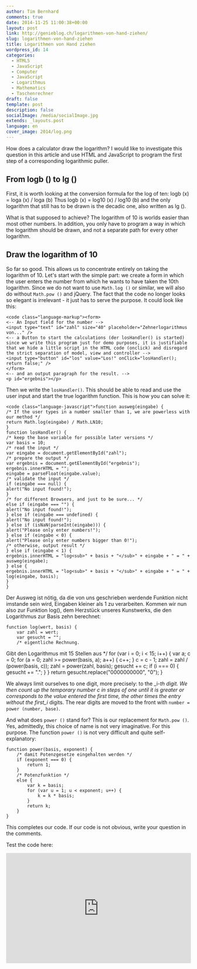 ```yaml
---
author: Tim Bernhard
comments: true
date: 2014-11-25 11:00:38+00:00
layout: post
link: http://genieblog.ch/logarithmen-von-hand-ziehen/
slug: logarithmen-von-hand-ziehen
title: Logarithmen von Hand ziehen
wordpress_id: 14
categories:
  - HTML5
  - JavaScript
  - Computer
  - JavaScript
  - Logarithmus
  - Mathematics
  - Taschenrechner
draft: false
template: post
description: false
socialImage: /media/socialImage.jpg
extends: _layouts.post
language: en
cover_image: 2014/log.png
---
```


How does a calculator draw the logarithm? I would like to investigate this question in this article and use HTML and JavaScript to program the first step of a corresponding logarithmic puller.

## From logb () to lg ()

First, it is worth looking at the conversion formula for the log of ten: logb (x) = loga (x) / loga (b)
Thus logb (x) = log10 (x) / log10 (b) and the only logarithm that still has to be drawn is the decadic one, also written as lg ().

What is that supposed to achieve? The logarithm of 10 is worlds easier than most other numbers.
In addition, you only have to program a way in which the logarithm should be drawn, and not a separate path for every other logarithm.

## Draw the logarithm of 10

So far so good.
This allows us to concentrate entirely on taking the logarithm of 10. Let's start with the simple part: we create a form in which the user enters the number from which he wants to have taken the 10th logarithm.
Since we do not want to use `Math.log ()` or similar, we will also do without `Math.pow ()` and jQuery.
The fact that the code no longer looks so elegant is irrelevant - it just has to serve the purpose.
It could look like this:

    
    <code class="language-markup"><form> 
    <-- An Input field for the number --> 
    <input type="text" id="zahl" size="40" placeholder="Zehnerlogarithmus von..." /> 
    <-- a Button to start the calculations (der losHandler() is started) since we write this program just for demo purposes, it is justifiable that we hide a little script in the HTML code (onclick) and disregard the strict separation of model, view and controller --> 
    <input type="button" id="los" value="Los!" onClick="losHandler(); return false;" /> 
    </form>
    <-- and an output paragraph for the result. --> 
    <p id="ergebnis"></p>

Then we write the `losHandler()`. This should be able to read and use the user input and start the true logarithm function.
This is how you can solve it:

    
    <code class="language-javascript">function ausweg(eingabe) {
    /* If the user types in a number smaller than 1, we are powerless with our method */
    return Math.log(eingabe) / Math.LN10;
    }
    function losHandler() {
    /* keep the base variable for possible later versions */
    var basis = 10;
    /* read the input */
    var eingabe = document.getElementById("zahl");
    /* prepare the output */
    var ergebnis = document.getElementById("ergebnis");
    ergebnis.innerHTML = "";
    eingabe = parseFloat(eingabe.value);
    /* validate the input */
    if (eingabe === null) {
    alert("No input found!");
    }
    /* for different Browsers, and just to be sure... */
    else if (eingabe === "") {
    alert("No input found!");
    } else if (eingabe === undefined) {
    alert("No input found!");
    } else if (isNaN(parseInt(eingabe))) {
    alert("Please only enter numbers!");
    } else if (eingabe < 0) {
    alert("Please only enter numbers bigger than 0!");
    /* otherwise, output result */
    } else if (eingabe < 1) {
    ergebnis.innerHTML = "log<sub>" + basis + "</sub>" + eingabe + " = " + ausweg(eingabe);
    } else {
    ergebnis.innerHTML = "log<sub>" + basis + "</sub>" + eingabe + " = " + log(eingabe, basis);
    }
    }

Der Ausweg ist nötig, da die von uns geschrieben werdende Funktion nicht imstande sein wird, Eingaben kleiner als 1 zu verarbeiten.
Kommen wir nun also zur Funktion log(), dem Herzstück unseres Kunstwerks, die den Logarithmus zur Basis zehn berechnet:

    
    function log(wert, basis) {
        var zahl = wert;
        var gesucht = "";
        /* eigentliche Rechnung.
Gibt den Logarithmus mit 15 Stellen aus */
        for (var i = 0; i < 15; i++) {
            var a; c = 0;
            for (a = 0; zahl >= power(basis, a); a++) {
                c++;
            }
            c = c - 1;
            zahl = zahl / (power(basis, c));
            zahl = power(zahl, basis);
            gesucht += c;
            if (i === 0) {
                gesucht += ".";
            }
        }
        return gesucht.replace("0000000000", "0");
    }

We always limit ourselves to one digit, more precisely: to the _i-_th digit.
We then count up the temporary number c in steps of one until it is greater or corresponds to the value entered the first time, the other times the entry without the first_i_ digits.
The rear digits are moved to the front with `number = power (number, base)`.

And what does `power ()` stand for? This is our replacement for `Math.pow ()`. Yes, admittedly, this choice of name is not very imaginative.
For this purpose.
The function `power ()` is not very difficult and quite self-explanatory:

    
    function power(basis, exponent) {
        /* damit Potenzgesetze eingehalten werden */
        if (exponent === 0) {
            return 1;
        }
        /* Potenzfunktion */
        else {
            var k = basis;
            for (var u = 1; u < exponent; u++) {
                k = k * basis;
            }
            return k;
        }
    }

This completes our code.
If our code is not obvious, write your question in the comments.

Test the code here:
<iframe src="http://jsfiddle.net/BernhardWebstudio/vx7m21nd/16/embedded/result,js,html" allowfullscreen="allowfullscreen" width="100%" height="300" frameborder="0"></iframe>
